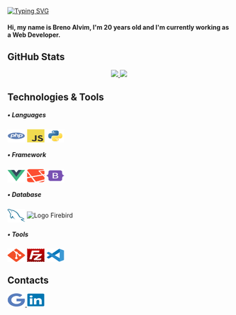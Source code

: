 <!-- ## Hello, World! 🌎 -->

[![Typing SVG](https://readme-typing-svg.herokuapp.com?font=Fira+Code&color=%2361D9FA&size=22&width=450&lines=%3C+Hello+World!+%2F%3E;Welcome+to+my+GitHub+Profile.++++)](https://git.io/typing-svg)

#### Hi, my name is Breno Alvim, I'm 20 years old and I'm currently working as a Web Developer.

## GitHub Stats
<a href="https://brenoalvim.github.io/stats/" target="_blank">
 
 <div style="display: inline_block;" align="center">
 
  <img height="180em" src="https://github-readme-streak-stats.herokuapp.com/?user=brenoalvim&hide_border=true&theme=react" />
  <img height="180em" src="https://github-readme-stats.vercel.app/api/top-langs/?username=brenoalvim&layout=compact&langs_count=8&theme=react&border_radius=4&hide_border=true"/>

</div>
 
 </a>
 
## Technologies & Tools

 <div style="display: inline_block;">

 ##### • Languages
 <img align="center" title="Experience with PHP" alt="Logo Php" height="30" width="40" src="https://raw.githubusercontent.com/devicons/devicon/master/icons/php/php-plain.svg">
  <img align="center" title="Experience with JavaScript" alt="Logo JavaScript" height="30" width="40" src="https://github.com/devicons/devicon/blob/master/icons/javascript/javascript-original.svg">
  <img align="center" title="Experience with Python" alt="Logo Pyhton" height="30" width="40" src="https://raw.githubusercontent.com/devicons/devicon/master/icons/python/python-original.svg">
 
 
 ##### • Framework 
 
 <img align="center" title="Experience with Vue" alt="Logo Vue" height="30" width="40" src="https://github.com/devicons/devicon/blob/master/icons/vuejs/vuejs-original.svg">
 <img align="center" title="Interest in Laravel" alt="Logo Laravel" height="30" width="40" src="https://github.com/devicons/devicon/blob/master/icons/laravel/laravel-plain.svg">
 <img align="center" title="Experience with Bootstrap" alt="Logo Bootstrap" height="30" width="40" src="https://github.com/devicons/devicon/blob/master/icons/bootstrap/bootstrap-plain.svg">  
 
 ##### • Database 
 
 <img align="center" title="Experience with MySql" alt="Logo MySql" height="30" width="40" src="https://raw.githubusercontent.com/devicons/devicon/master/icons/mysql/mysql-original.svg">  
  <img align="center" title="Experience with Firebird" alt="Logo Firebird" height="30" width="30" src="https://upload.wikimedia.org/wikipedia/commons/thumb/8/8e/Firebird_logo.svg/1200px-Firebird_logo.svg.png"> 
 
  ##### • Tools
 
   <img align="center" title="Experience with Git" alt="Logo Git" height="30" width="40" src="https://raw.githubusercontent.com/devicons/devicon/master/icons/git/git-original.svg"> 
  <img align="center" title="Experience with Filezilla" alt="Logo Filezilla" height="30" width="40" src="https://github.com/devicons/devicon/blob/master/icons/filezilla/filezilla-plain.svg">  
  <img align="center" title="Experience with Visual Studio Code" alt="Logo Visual Studio Code" height="30" width="40" src="https://github.com/devicons/devicon/blob/master/icons/vscode/vscode-original.svg">  
  
</div>

 ## Contacts
 
<div>
  <a title="Email" href="mailto:alvimbrenosilva6@gmail.com" target="_blank">
   <img title="Gmail" Alt="Logo Google" height="30" width="40" src="https://github.com/devicons/devicon/blob/master/icons/google/google-plain.svg" target="_blank">
 </a>
  <a title="Linkedin" href="https://www.linkedin.com/in/brenoalvim" target="_blank">
   <img title="Linkedin" alt="Logo Linkedin" height="30" width="40" src="https://github.com/devicons/devicon/blob/master/icons/linkedin/linkedin-original.svg" target="_blank"></a>
 
<!--  ![Snake animation](https://github.com/brenoalvim/brenoalvim/blob/output/github-contribution-grid-snake.svg) -->
 
 </div> 

